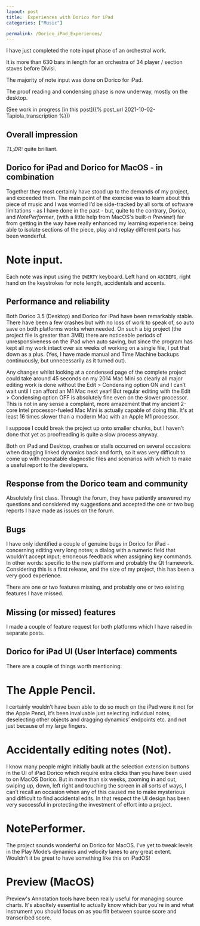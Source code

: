 ```yaml
---
layout: post  
title:  Experiences with Dorico for iPad
categories: ["Music"]  

permalink: /Dorico_iPad_Experiences/
---
```

I have just completed the note input phase of an orchestral work.

It is more than 630 bars in length for an orchestra of 34 player / section staves before Divisi.

The majority of note input was done on Dorico for iPad.

The proof reading and condensing phase is now underway, mostly on the desktop.

(See work in progress [in this post]({% post_url 2021-10-02-Tapiola_transcription %}))

## Overall impression

*TL;DR:* quite brilliant.

## Dorico for iPad and Dorico for MacOS - in combination 
Together they most certainly have stood up to the demands of my project, and exceeded them.
The main point of the exercise was to learn about this piece of music and I was worried I’d be side-tracked by all sorts of software limitations - as I have done in the past -  but, quite to the contrary, *Dorico*, and *NotePerformer*, (with a little help from MacOS's built-n *Preview*!) far from getting in the way have really enhanced my learning experience: being able to isolate sections of the piece, play and replay different parts has been wonderful.

# Note input. 
Each note was input using the `QWERTY` keyboard. Left hand on `ABCDEFG`, right hand on the keystrokes for note length, accidentals and accents.

## Performance and reliability

Both Dorico 3.5 (Desktop) and Dorico for iPad have been remarkably stable. There have been a few crashes but with no loss of work to speak of, so auto save on both platforms works when needed. On such a big project (the project file is greater than 3MB) there are noticeable periods of unresponsiveness on the iPad when auto saving, but since the program has kept all my work intact over six weeks of working on a single file, I put that down as a plus. (Yes, I have made manual and Time Machine backups continuously, but unnecessarily as it turned out).

Any changes whilst looking at a condensed page of the complete project could take around 45 seconds on my 2014 Mac Mini so clearly all major editing work is done without the Edit > Condensing option ON and I can’t wait until I can afford an M1 Mac next year! But regular editing with the Edit > Condensing option OFF is absolutely fine even on the slower processor. This is not in any sense a complaint, more amazement that my ancient 2-core Intel processor-fueled Mac Mini is actually capable of doing this. It's at least 16 times slower than a moderm Mac with an Apple M1 processor.

I suppose I could break the project up onto smaller chunks, but I haven’t done that yet as proofreading is quite a slow process anyway.


Both on iPad and Desktop, crashes or stalls occurred on several occasions when dragging linked dynamics back and forth, so it was very difficult to come up with repeatable diagnostic files and scenarios with which to make a useful report to the developers.

## Response from the Dorico team and community

Absolutely first class. Through the forum, they have patiently answered my questions and considered my suggestions and accepted the one or two bug reports I have made as issues on the forum.

## Bugs

I have only identified a couple of genuine bugs in Dorico for iPad - concerning editing very long notes; a dialog with a numeric field that wouldn’t accept input; erroneous feedback when assigning key commands. In other words: specific to the new platform and probably the Qt framework. Considering this is a first release, and the size of my project, this has been a very good experience.

There are one or two features missing, and probably one or two existing features I have missed.

## Missing (or missed) features

I made a couple of feature request for both platforms which I have raised in separate posts.

## Dorico for iPad UI (User Interface) comments
There are a couple of things worth mentioning:

# The Apple Pencil. 
I certainly wouldn’t have been able to do so much on the iPad were it not for the Apple Penci, it’s been invaluable just selecting individual notes, deselecting other objects and dragging dynamics’ endpoints etc. and not just because of my large fingers.

# Accidentally editing notes (Not). 
I know many people might initially baulk at the selection extension buttons in the UI of iPad Dorico which require extra clicks than you have been used to on MacOS Dorico. But in more than six weeks, zooming in and out, swiping up, down, left right and touching the screen in all sorts of ways, I can’t recall an occasion when any of this caused me to make mysterious and difficult to find accidental edits. In that respect the UI design has been very successful in protecting the investment of effort into a project.

# NotePerformer. 
The project sounds wonderful on Dorico for MacOS. I’ve yet to tweak levels in the Play Mode’s dynamics and velocity lanes to any great extent. Wouldn’t it be great to have something like this on iPadOS!

# 	Preview (MacOS) 
Preview's Annotation tools have been really useful for managing source charts. It's absoltely essential to actually know which bar you're in and what instrument you should focus on as you flit between source score and transcribed score.
